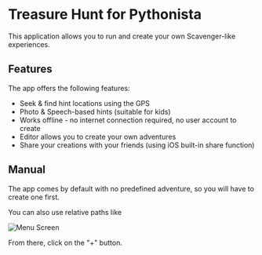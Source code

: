 # Treasure Hunt for Pythonista

This application allows you to run and create your own Scavenger-like experiences.

## Features

The app offers the following features:
* Seek & find hint locations using the GPS
* Photo & Speech-based hints (suitable for kids)
* Works offline - no internet connection required, no user account to create
* Editor allows you to create your own adventures
* Share your creations with your friends (using iOS built-in share function)

## Manual
The app comes by default with no predefined adventure, so you will have to create one first.


You can also use relative paths like

![Menu Screen](_docs/screen_menu.png?raw=true "Menu screen")

From there, click on the "+" button.



